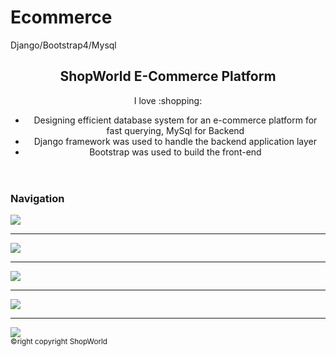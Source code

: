 # Ecommerce
Django/Bootstrap4/Mysql
<header>
<h2> ShopWorld E-Commerce Platform</h2>
  <p>I love :shopping:</p>
<ul>
  <li> Designing efficient database system for an e-commerce platform for fast querying, MySql for Backend</li>
  <li> Django framework was used to handle the backend application layer</li>
  <li> Bootstrap was used to build the front-end</li>
</ul>
</header>
<body>
<h3>Navigation</h3>
<div class = "Home">
  <img src = "https://github.com/ViktoryiaStrylets/Ecommerce/blob/master/blog/static/blog/Annotation%202020-04-08%20125109.png">
</div>
<hr>
<div class = "Login">
  <img src = "https://github.com/ViktoryiaStrylets/Ecommerce/blob/master/blog/static/blog/LOGIN.png">
</div>
<hr>
<div class = "Search">
  <img src = "https://github.com/ViktoryiaStrylets/Ecommerce/blob/master/blog/static/blog/search_sort.png">
</div>
<hr>
<div class = "Cart">
  <img src = "https://github.com/ViktoryiaStrylets/Ecommerce/blob/master/blog/static/blog/CART.png">
</div>
<hr>
<div class = "Cart">
  <img src = "https://github.com/ViktoryiaStrylets/Ecommerce/blob/master/blog/static/blog/REVIEW.png">
</div>
<small>&copyright copyright ShopWorld</small>
</body>
